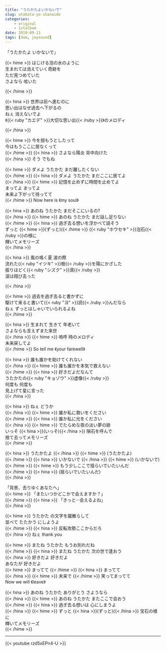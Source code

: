 ```yaml
---
title: "うたかたよいかないで"
slug: utakata-yo-ikanaide
categories:
    - original
    - 1stalbum
date: 2019-09-11
tags: [dam, joysound]
---
```


「うたかたよ いかないで」

{{< hime >}}
はじける泡の水のように  
生まれては消えていく奇跡を  
ただ見つめていた  
さよなら 呟いた  

{{< /hime >}}

{{< hina >}}
世界は前へ進むのに  
思い出はなぜ過去へ下がるの  
ねぇ 消えないでよ  
《{{< ruby "カエデ" >}}⼤切な思い出{{< /ruby >}}》のメロディ  

{{< /hina >}}

{{< hime >}}
今を掴もうとしたって  
今はもうここに居なくって  
{{< /hime >}}
{{< hina >}}
さよなら陽炎 背中向けた  
{{< /hina >}}
そう でもね  

{{< hime >}}
ダメよ うたかた まだ離したくない  
{{< /hime >}}
{{< hina >}}
ダメよ うたかた まだここに居てよ  
{{< /hina >}}
{{< hime >}}
記憶を止めずに時間を止めてよ  
まってよ まってよ  
未来よ下がって待ってて  
{{< /hime >}}
Now here is 《my soul》  

{{< hina >}}
あのね うたかた まだそこにいるの?  
{{< /hina >}}
{{< hime >}}
あのね うたかた まだ話し足りない  
{{< /hime >}}
{{< hina >}}
過ぎ去る想いを浮かべて話そう  
ずっと {{< hime >}}(ずっと){{< /hime >}} {{< ruby "ホウセキ" >}}泡石{{< /ruby >}}の様に  
輝いてメモリーズ  
{{< /hina >}}

{{< hina >}}
風の鳴く夏 波の際  
流れた{{< ruby "イツキ" >}}樹{{< /ruby >}}を陽にかざした  
振りほどく{{< ruby "シズク" >}}滴{{< /ruby >}}  
涙は翔び去った  

{{< /hina >}}

{{< hime >}}
過去を過ぎ去ると書かずに  
駆けて来ると書いて{{< ruby "ヨ" >}}読{{< /ruby >}}んだなら  
ねぇ ずっとはしゃいでいられるよね  
{{< /hime >}}

{{< hina >}}
生まれて 生きて 年老いて  
さよならも言えずまた来世  
{{< /hina >}}
{{< hime >}}
嗚呼 時のメロディ  
未来戻してよ  
{{< /hime >}}
So tell me 《your farewell》  

{{< hina >}}
誰も誰かを助けてくれない  
{{< /hina >}}
{{< hime >}}
誰も誰かを本気で救えない  
{{< /hime >}}
{{< hina >}}
好きだよだなんて  
うたかたの{{< ruby "キョゾウ" >}}虚像{{< /ruby >}}  
何度も 何度も  
見上げて星に言った  
{{< /hina >}}

{{< hina >}}
ねぇ どうか  
{{< /hina >}}
{{< hime >}}
誰か私に救いをください  
{{< /hime >}}
{{< hina >}}
誰か私に光をください  
{{< /hina >}}
{{< hime >}}
でたらめな夜の淡い夢の跡  
いっそ {{< hina >}}(いっそ){{< /hina >}} 隕石を呼んで  
捨て去ってメモリーズ  
{{< /hime >}}

{{< hina >}}
うたかたよ 
{{< /hina >}}
{{< hime >}}
(うたかたよ)  
{{< /hime >}}
{{< hina >}}
いかないで 
{{< /hina >}}
{{< hime >}}
(いかないで)  
{{< /hime >}}
{{< hime >}}
もう少しここで揺らいでいたいんだ  
{{< /hime >}}
{{< hina >}}
(揺らいでいたいんだ)  
{{< /hina >}}

「背景、去りゆくあなたへ」  
{{< hime >}}
「またいつかどこかで会えますか？」  
{{< /hime >}}
{{< hina >}}
「きっと‧‧‧会えるよね」  
{{< /hina >}}

{{< hime >}}
うたかた の文字を蹴散らして  
並べて たたかう にしようよ  
{{< /hime >}}
{{< hina >}}
反転攻勢ここからだろ  
{{< /hina >}}
ねぇ thank you  

{{< hime >}}
またね うたかた もうお別れだね  
{{< /hime >}}
{{< hina >}}
またね うたかた 次の世で逢おう  
{{< /hina >}}
好きだよ 好きだよ  
あなたが 好きだよ  
{{< hime >}}
まってて 
{{< /hime >}}
{{< hina >}}
まってて  
{{< /hina >}}
{{< hime >}}
未来で
{{< /hime >}}
笑ってまってて  
Now we will 《leave》  

{{< hina >}}
あのね うたかた ありがとう さようなら  
{{< /hina >}}
{{< hime >}}
あのね うたかた またここで会おう  
{{< /hime >}}
{{< hina >}}
過ぎ去る想いは 心にしまうよ  
{{< /hina >}}
{{< hime >}}
ずっと {{< hina >}}(ずっと){{< /hina >}} 宝石の様に  
輝いてメモリーズ  
{{< /hime >}}

---

{{< youtube rzd5xEPn4-U >}}